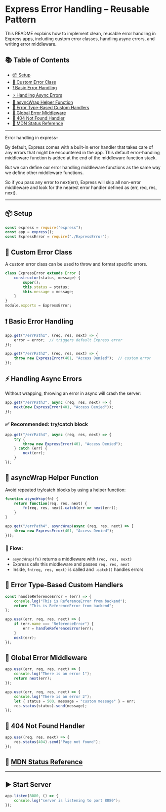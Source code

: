 # Express Error Handling – Reusable Pattern

This README explains how to implement clean, reusable error handling in Express apps, including custom error classes, handling async errors, and writing error middleware.

## 📚 Table of Contents
- [📦 Setup](#📦-setup)
- [🧱 Custom Error Class](#🧱-custom-error-class)
- [❗ Basic Error Handling](#❗-basic-error-handling)
- [⚡ Handling Async Errors](#⚡-handling-async-errors)
- [🚀 asyncWrap Helper Function](#🚀-asyncwrap-helper-function)
- [🧠 Error Type-Based Custom Handlers](#🧠-error-type-based-custom-handlers)
- [🚨 Global Error Middleware](#🚨-global-error-middleware)
- [🛑 404 Not Found Handler](#🛑-404-not-found-handler)
- [📘 MDN Status Reference](#📘-mdn-status-reference)

---

Error handling in express-  

By default, Express comes with a built-in error handler that takes care of any errors that might be encountered in the app. This default error-handling middleware function is added at the end of the middleware function stack. 

But we can define our error handling middleware functions as the same way we define other middleware functions.

So if you pass any error to next(err), Express will skip all non-error middleware and look for the nearest error handler defined as (err, req, res, next).

---

## 📦 Setup
```js
const express = require("express");
const app = express();
const ExpressError = require("./ExpressError");
```

## 🧱 Custom Error Class
A custom error class can be used to throw and format specific errors.

```js
class ExpressError extends Error {
    constructor(status, message) {
        super();
        this.status = status;
        this.message = message;
    }
}
module.exports = ExpressError;
```

## ❗ Basic Error Handling
```js
app.get("/errPath1", (req, res, next) => {
    error = error;  // triggers default Express error
});
```

```js
app.get("/errPath2", (req, res, next) => {
    throw new ExpressError(401, "Access Denied");  // custom error
});
```

## ⚡ Handling Async Errors
Without wrapping, throwing an error in async will crash the server:
```js
app.get("/errPath3", async (req, res, next) => {
    next(new ExpressError(401, "Access Denied"));
});
```

### ✅ Recommended: try/catch block
```js
app.get("/errPath4", async (req, res, next) => {
    try {
        throw new ExpressError(401, "Access Denied");
    } catch (err) {
        next(err);
    }
});
```

## 🚀 asyncWrap Helper Function
Avoid repeated try/catch blocks by using a helper function:
```js
function asyncWrap(fn) {
    return function(req, res, next) {
        fn(req, res, next).catch(err => next(err));
    }
}

app.get("/errPath4", asyncWrap(async (req, res, next) => {
    throw new ExpressError(401, "Access Denied");
}));
```

### 🧭 Flow:
- `asyncWrap(fn)` returns a middleware with `(req, res, next)`
- Express calls this middleware and passes `req, res, next`
- Inside, `fn(req, res, next)` is called and `.catch()` handles errors

## 🧠 Error Type-Based Custom Handlers
```js
const handleReferenceError = (err) => {
    console.log("This is ReferenceError from backend");
    return "This is ReferenceError from backend";
};

app.use((err, req, res, next) => {
    if (err.name === "ReferenceError") {
        err = handleReferenceError(err);
    }
    next(err);
});
```

## 🚨 Global Error Middleware
```js
app.use((err, req, res, next) => {
    console.log("There is an error 1");
    return next(err);
});

app.use((err, req, res, next) => {
    console.log("There is an error 2");
    let { status = 500, message = "custom message" } = err;
    res.status(status).send(message);
});
```

## 🛑 404 Not Found Handler
```js
app.use((req, res, next) => {
    res.status(404).send("Page not found");
});
```

## 📘 [MDN Status Reference](https://developer.mozilla.org/en-US/docs/Web/HTTP/Reference/Status)

---

## ▶ Start Server
```js
app.listen(8080, () => {
    console.log("server is listening to port 8080");
});
```